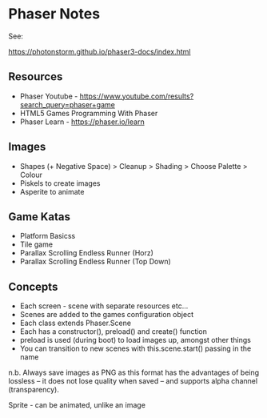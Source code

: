 # Phaser Notes

See: 

https://photonstorm.github.io/phaser3-docs/index.html

## Resources

* Phaser Youtube - https://www.youtube.com/results?search_query=phaser+game
* HTML5 Games Programming With Phaser 
* Phaser Learn - https://phaser.io/learn

## Images

* Shapes (+ Negative Space) > Cleanup > Shading > Choose Palette > Colour
* Piskels to create images
* Asperite to animate

## Game Katas

* Platform Basicss
* Tile game
* Parallax Scrolling Endless Runner (Horz)
* Parallax Scrolling Endless Runner (Top Down)

## Concepts

* Each screen - scene with separate resources etc...
* Scenes are added to the games configuration object
* Each class extends Phaser.Scene
* Each has a constructor(), preload() and create() function
* preload is used (during boot) to load images up, amongst other things
* You can transition to new scenes with this.scene.start() passing in the name

n.b. Always save images as PNG as this format has the advantages of being lossless – it does not lose quality when saved – and supports alpha channel (transparency).

Sprite - can be animated, unlike an image

